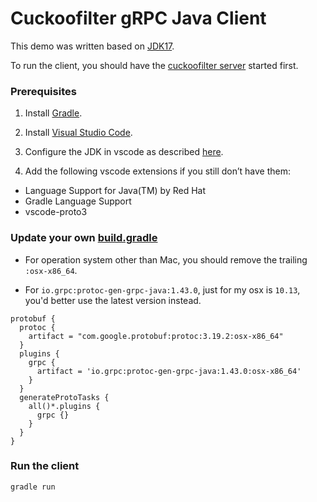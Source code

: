 # Cuckoofilter gRPC Java Client

This demo was written based on [JDK17](https://code.visualstudio.com/docs/java/java-project#_download-jdks).

To run the client, you should have the [cuckoofilter server](https://github.com/guobinqiu/cuckoofilter) started first.

### Prerequisites

1. Install [Gradle](https://gradle.org/install/).

2. Install [Visual Studio Code](https://code.visualstudio.com/download).

3. Configure the JDK in vscode as described [here](https://code.visualstudio.com/docs/java/java-tutorial).

4. Add the following vscode extensions if you still don’t have them:

- Language Support for Java(TM) by Red Hat
- Gradle Language Support
- vscode-proto3

### Update your own [build.gradle](build.gradle)

- For operation system other than Mac, you should remove the trailing `:osx-x86_64`.

- For `io.grpc:protoc-gen-grpc-java:1.43.0`, just for my osx is `10.13`, you'd better use the latest version instead.

```
protobuf {
  protoc {
    artifact = "com.google.protobuf:protoc:3.19.2:osx-x86_64"
  }
  plugins {
    grpc {
      artifact = 'io.grpc:protoc-gen-grpc-java:1.43.0:osx-x86_64'
    }
  }
  generateProtoTasks {
    all()*.plugins {
      grpc {}
    }
  }
}
```

### Run the client

```
gradle run
```
